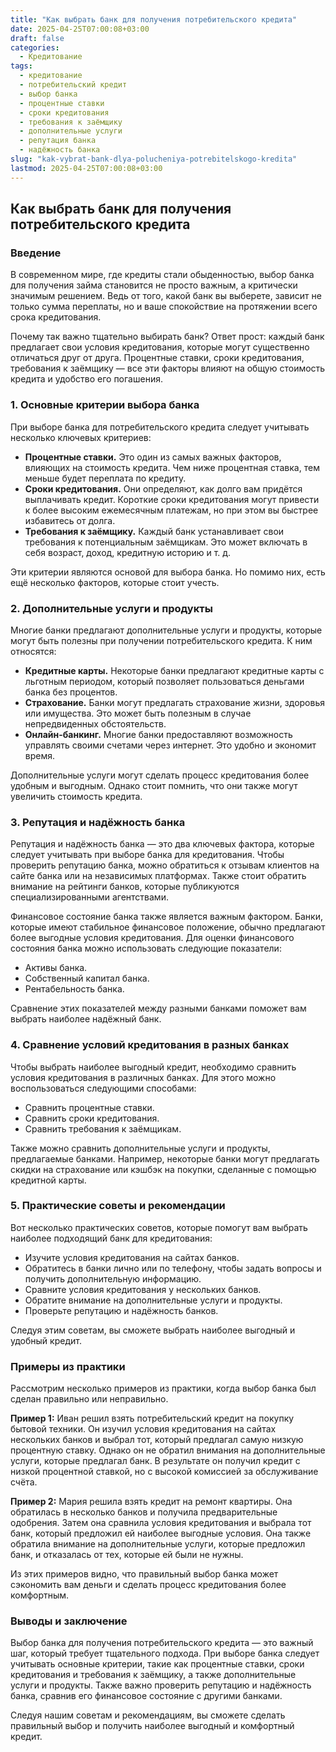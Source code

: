 ```yaml
---
title: "Как выбрать банк для получения потребительского кредита"
date: 2025-04-25T07:00:08+03:00
draft: false
categories:
  - Кредитование
tags:
  - кредитование
  - потребительский кредит
  - выбор банка
  - процентные ставки
  - сроки кредитования
  - требования к заёмщику
  - дополнительные услуги
  - репутация банка
  - надёжность банка
slug: "kak-vybrat-bank-dlya-polucheniya-potrebitelskogo-kredita"
lastmod: 2025-04-25T07:00:08+03:00
---
```


## Как выбрать банк для получения потребительского кредита

### Введение

В современном мире, где кредиты стали обыденностью, выбор банка для получения займа становится не просто важным, а критически значимым решением. Ведь от того, какой банк вы выберете, зависит не только сумма переплаты, но и ваше спокойствие на протяжении всего срока кредитования.

Почему так важно тщательно выбирать банк? Ответ прост: каждый банк предлагает свои условия кредитования, которые могут существенно отличаться друг от друга. Процентные ставки, сроки кредитования, требования к заёмщику — все эти факторы влияют на общую стоимость кредита и удобство его погашения.

### 1. Основные критерии выбора банка

При выборе банка для потребительского кредита следует учитывать несколько ключевых критериев:

* **Процентные ставки.** Это один из самых важных факторов, влияющих на стоимость кредита. Чем ниже процентная ставка, тем меньше будет переплата по кредиту.
* **Сроки кредитования.** Они определяют, как долго вам придётся выплачивать кредит. Короткие сроки кредитования могут привести к более высоким ежемесячным платежам, но при этом вы быстрее избавитесь от долга.
* **Требования к заёмщику.** Каждый банк устанавливает свои требования к потенциальным заёмщикам. Это может включать в себя возраст, доход, кредитную историю и т. д.

Эти критерии являются основой для выбора банка. Но помимо них, есть ещё несколько факторов, которые стоит учесть.

### 2. Дополнительные услуги и продукты

Многие банки предлагают дополнительные услуги и продукты, которые могут быть полезны при получении потребительского кредита. К ним относятся:

* **Кредитные карты.** Некоторые банки предлагают кредитные карты с льготным периодом, который позволяет пользоваться деньгами банка без процентов.
* **Страхование.** Банки могут предлагать страхование жизни, здоровья или имущества. Это может быть полезным в случае непредвиденных обстоятельств.
* **Онлайн-банкинг.** Многие банки предоставляют возможность управлять своими счетами через интернет. Это удобно и экономит время.

Дополнительные услуги могут сделать процесс кредитования более удобным и выгодным. Однако стоит помнить, что они также могут увеличить стоимость кредита.

### 3. Репутация и надёжность банка

Репутация и надёжность банка — это два ключевых фактора, которые следует учитывать при выборе банка для кредитования. Чтобы проверить репутацию банка, можно обратиться к отзывам клиентов на сайте банка или на независимых платформах. Также стоит обратить внимание на рейтинги банков, которые публикуются специализированными агентствами.

Финансовое состояние банка также является важным фактором. Банки, которые имеют стабильное финансовое положение, обычно предлагают более выгодные условия кредитования. Для оценки финансового состояния банка можно использовать следующие показатели:

* Активы банка.
* Собственный капитал банка.
* Рентабельность банка.

Сравнение этих показателей между разными банками поможет вам выбрать наиболее надёжный банк.

### 4. Сравнение условий кредитования в разных банках

Чтобы выбрать наиболее выгодный кредит, необходимо сравнить условия кредитования в различных банках. Для этого можно воспользоваться следующими способами:

* Сравнить процентные ставки.
* Сравнить сроки кредитования.
* Сравнить требования к заёмщикам.

Также можно сравнить дополнительные услуги и продукты, предлагаемые банками. Например, некоторые банки могут предлагать скидки на страхование или кэшбэк на покупки, сделанные с помощью кредитной карты.

### 5. Практические советы и рекомендации

Вот несколько практических советов, которые помогут вам выбрать наиболее подходящий банк для кредитования:

* Изучите условия кредитования на сайтах банков.
* Обратитесь в банки лично или по телефону, чтобы задать вопросы и получить дополнительную информацию.
* Сравните условия кредитования у нескольких банков.
* Обратите внимание на дополнительные услуги и продукты.
* Проверьте репутацию и надёжность банков.

Следуя этим советам, вы сможете выбрать наиболее выгодный и удобный кредит.

### Примеры из практики

Рассмотрим несколько примеров из практики, когда выбор банка был сделан правильно или неправильно.

**Пример 1:** Иван решил взять потребительский кредит на покупку бытовой техники. Он изучил условия кредитования на сайтах нескольких банков и выбрал тот, который предлагал самую низкую процентную ставку. Однако он не обратил внимания на дополнительные услуги, которые предлагал банк. В результате он получил кредит с низкой процентной ставкой, но с высокой комиссией за обслуживание счёта.

**Пример 2:** Мария решила взять кредит на ремонт квартиры. Она обратилась в несколько банков и получила предварительные одобрения. Затем она сравнила условия кредитования и выбрала тот банк, который предложил ей наиболее выгодные условия. Она также обратила внимание на дополнительные услуги, которые предложил банк, и отказалась от тех, которые ей были не нужны.

Из этих примеров видно, что правильный выбор банка может сэкономить вам деньги и сделать процесс кредитования более комфортным.

### Выводы и заключение

Выбор банка для получения потребительского кредита — это важный шаг, который требует тщательного подхода. При выборе банка следует учитывать основные критерии, такие как процентные ставки, сроки кредитования и требования к заёмщику, а также дополнительные услуги и продукты. Также важно проверить репутацию и надёжность банка, сравнив его финансовое состояние с другими банками.

Следуя нашим советам и рекомендациям, вы сможете сделать правильный выбор и получить наиболее выгодный и комфортный кредит.
